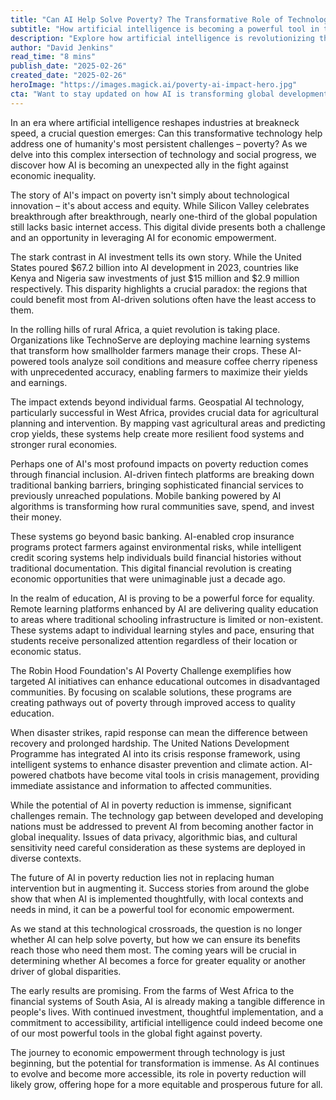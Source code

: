 ```yaml
---
title: "Can AI Help Solve Poverty? The Transformative Role of Technology in Economic Empowerment"
subtitle: "How artificial intelligence is becoming a powerful tool in the global fight against poverty"
description: "Explore how artificial intelligence is revolutionizing the fight against global poverty through innovative solutions in agriculture, finance, education, and crisis response. From AI-powered farming tools in rural Africa to fintech platforms serving the unbanked, discover how technology is creating new pathways to economic empowerment."
author: "David Jenkins"
read_time: "8 mins"
publish_date: "2025-02-26"
created_date: "2025-02-26"
heroImage: "https://images.magick.ai/poverty-ai-impact-hero.jpg"
cta: "Want to stay updated on how AI is transforming global development? Follow us on LinkedIn for the latest insights on technology's role in creating a more equitable world."
---
```


In an era where artificial intelligence reshapes industries at breakneck speed, a crucial question emerges: Can this transformative technology help address one of humanity's most persistent challenges – poverty? As we delve into this complex intersection of technology and social progress, we discover how AI is becoming an unexpected ally in the fight against economic inequality.

The story of AI's impact on poverty isn't simply about technological innovation – it's about access and equity. While Silicon Valley celebrates breakthrough after breakthrough, nearly one-third of the global population still lacks basic internet access. This digital divide presents both a challenge and an opportunity in leveraging AI for economic empowerment.

The stark contrast in AI investment tells its own story. While the United States poured $67.2 billion into AI development in 2023, countries like Kenya and Nigeria saw investments of just $15 million and $2.9 million respectively. This disparity highlights a crucial paradox: the regions that could benefit most from AI-driven solutions often have the least access to them.

In the rolling hills of rural Africa, a quiet revolution is taking place. Organizations like TechnoServe are deploying machine learning systems that transform how smallholder farmers manage their crops. These AI-powered tools analyze soil conditions and measure coffee cherry ripeness with unprecedented accuracy, enabling farmers to maximize their yields and earnings.

The impact extends beyond individual farms. Geospatial AI technology, particularly successful in West Africa, provides crucial data for agricultural planning and intervention. By mapping vast agricultural areas and predicting crop yields, these systems help create more resilient food systems and stronger rural economies.

Perhaps one of AI's most profound impacts on poverty reduction comes through financial inclusion. AI-driven fintech platforms are breaking down traditional banking barriers, bringing sophisticated financial services to previously unreached populations. Mobile banking powered by AI algorithms is transforming how rural communities save, spend, and invest their money.

These systems go beyond basic banking. AI-enabled crop insurance programs protect farmers against environmental risks, while intelligent credit scoring systems help individuals build financial histories without traditional documentation. This digital financial revolution is creating economic opportunities that were unimaginable just a decade ago.

In the realm of education, AI is proving to be a powerful force for equality. Remote learning platforms enhanced by AI are delivering quality education to areas where traditional schooling infrastructure is limited or non-existent. These systems adapt to individual learning styles and pace, ensuring that students receive personalized attention regardless of their location or economic status.

The Robin Hood Foundation's AI Poverty Challenge exemplifies how targeted AI initiatives can enhance educational outcomes in disadvantaged communities. By focusing on scalable solutions, these programs are creating pathways out of poverty through improved access to quality education.

When disaster strikes, rapid response can mean the difference between recovery and prolonged hardship. The United Nations Development Programme has integrated AI into its crisis response framework, using intelligent systems to enhance disaster prevention and climate action. AI-powered chatbots have become vital tools in crisis management, providing immediate assistance and information to affected communities.

While the potential of AI in poverty reduction is immense, significant challenges remain. The technology gap between developed and developing nations must be addressed to prevent AI from becoming another factor in global inequality. Issues of data privacy, algorithmic bias, and cultural sensitivity need careful consideration as these systems are deployed in diverse contexts.

The future of AI in poverty reduction lies not in replacing human intervention but in augmenting it. Success stories from around the globe show that when AI is implemented thoughtfully, with local contexts and needs in mind, it can be a powerful tool for economic empowerment.

As we stand at this technological crossroads, the question is no longer whether AI can help solve poverty, but how we can ensure its benefits reach those who need them most. The coming years will be crucial in determining whether AI becomes a force for greater equality or another driver of global disparities.

The early results are promising. From the farms of West Africa to the financial systems of South Asia, AI is already making a tangible difference in people's lives. With continued investment, thoughtful implementation, and a commitment to accessibility, artificial intelligence could indeed become one of our most powerful tools in the global fight against poverty.

The journey to economic empowerment through technology is just beginning, but the potential for transformation is immense. As AI continues to evolve and become more accessible, its role in poverty reduction will likely grow, offering hope for a more equitable and prosperous future for all.
